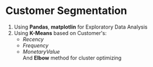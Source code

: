 # Customer Segmentation 
1. Using **Pandas**, **matplotlin** for Exploratory Data Analysis
2. Using **K-Means** based on Customer's:
   - *Recency*
   - *Frequency*
   - *MonetaryValue*  
And **Elbow** method for cluster optimizing
